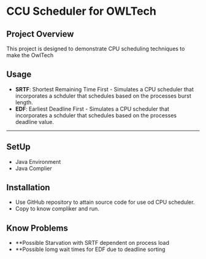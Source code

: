 # CCU Scheduler for OWLTech

## **Project Overview**
This project is designed to demonstrate CPU scheduling techniques to make the OwlTech 
## **Usage**
- **SRTF**: Shortest Remaining Time First - Simulates a CPU scheduler that incorporates a schduler that schedules based on the processes burst length.
- **EDF**: Earliest Deadline First - Simulates a CPU scheduler that incorporates a schduler that schedules based on the processes deadline value.

---

## **SetUp**
- Java Environment
- Java Complier 

## **Installation**
- Use GitHub repository to attain source code for use od CPU scheduler.
- Copy to know compliker and run.
## **Know Problems**
- **Possible Starvation with SRTF dependent on process load
- **Possible lomg wait times for EDF due to deadline sorting
